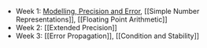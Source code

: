- Week 1: [Modelling, Precision and Error](Modelling,%20Precision%20and%20Error.md), [[Simple Number Representations]], [[Floating Point Arithmetic]]
- Week 2: [[Extended Precision]]
- Week 3: [[Error Propagation]], [[Condition and Stability]]